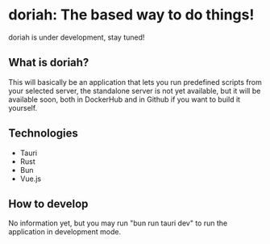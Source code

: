 # doriah: The based way to do things!

doriah is under development, stay tuned!

## What is doriah?

This will basically be an application that lets you run predefined scripts from your selected server, the standalone server is not yet available, but it will be available soon, both in DockerHub and in Github if you want to build it yourself.

## Technologies

- Tauri
- Rust
- Bun
- Vue.js

## How to develop

No information yet, but you may run "bun run tauri dev" to run the application in development mode.
